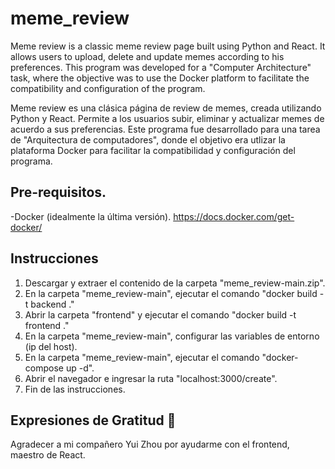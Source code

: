 ﻿# meme_review

Meme review is a classic meme review page built using Python and React. It allows users to upload, delete and update memes according to his preferences.
This program was developed for a "Computer Architecture" task, where the objective was to use the Docker platform to facilitate the compatibility and configuration of the program.

Meme review es una clásica página de review de memes, creada utilizando Python y React. Permite a los usuarios subir, eliminar y actualizar memes de acuerdo a sus preferencias.
Este programa fue desarrollado para una tarea de "Arquitectura de computadores", donde el objetivo era utlizar la plataforma Docker para facilitar la compatibilidad y configuración del programa.

## Pre-requisitos.

-Docker (idealmente la última versión).
https://docs.docker.com/get-docker/

## Instrucciones

1) Descargar y extraer el contenido de la carpeta "meme_review-main.zip".
2) En la carpeta "meme_review-main", ejecutar el comando "docker build -t backend ."
3) Abrir la carpeta "frontend" y ejecutar el comando "docker build -t frontend ."
4) En la carpeta "meme_review-main", configurar las variables de entorno (ip del host).
5) En la carpeta "meme_review-main", ejecutar el comando "docker-compose up -d".
6) Abrir el navegador e ingresar la ruta "localhost:3000/create".
7) Fin de las instrucciones.

## Expresiones de Gratitud 🎁

Agradecer a mi compañero Yui Zhou por ayudarme con el frontend, maestro de React.



